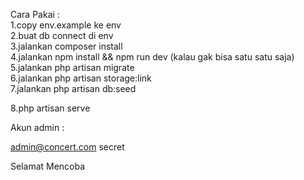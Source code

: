 Cara Pakai : 
<br>
1.copy env.example ke env
<br>
2.buat db connect di env
<br>
3.jalankan composer install
<br>
4.jalankan npm install && npm run dev (kalau gak bisa satu satu saja)
<br>
5.jalankan php artisan migrate
<br>
6.jalankan php artisan storage:link
<br>
7.jalankan php artisan db:seed
<br>

8.php artisan serve

Akun admin :

admin@concert.com
secret

Selamat Mencoba
